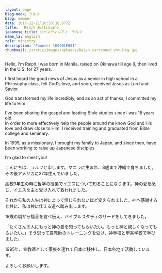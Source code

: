 ```yaml
---
layout: page
blog-mock: ラルフ
blog: member
date: 2017-12-21T10:58:10.677Z
title: 　Ralph Justiniano
japanese_title: ジャスティニアノ　ラルフ
name_la: english
role: ministry
description: "Founder \U0001F601"
thumbnail: /static/images/uploads/Ralph_cartooned_wht-bkg.jpg
---
```

Hello, I'm Ralph.I was born in Manila, raised on Okinawa till age 8, then lived in the U.S. for 27 years.

I first heard the good news of Jesus as a senior in high school in a Philosophy class, felt God's love, and soon, received Jesus as Lord and Savior.

God transformed my life incredibly, and as an act of thanks, I committed my life to Him.

I've been sharing the gospel and leading Bible studies since I was 18 years old.\
In order to more effectively help the people around me know God and His love and draw close to Him, I received training and graduated from Bible college and seminary.

In 1995, as a missionary, I brought my family to Japan, and since then, have been working to raise up Japanese disciples.

I’m glad to meet you!



こんにちは、ラルフと申します。マニラに生まれ、8歳まで沖縄で育ちました。その後アメリカに27年住んでいました。

高校3年生の時に哲学の授業でイエスについて知ることになります。神の愛を感じ、イエスを主と受け入れて救われました。

それから私の人生は神によって信じられないほど変えられました。神へ感謝すると共に、私は神に仕える道へ踏み出します。

18歳の頃から福音を宣べ伝え、バイブルスタディのリードをしてきました。

「たくさんの人にもっと神の愛を知ってもらいたい。もっと神と親しくなってもらいたい。」そう思って宣教師のトレーニングを受け、神学校と聖書学校で学びました。

1995年、宣教師として家族を連れて日本に移住し、日本各地で活動しています。

よろしくお願いします。
